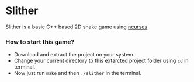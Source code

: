# Slither
Slither is a basic C++ based 2D snake game using [ncurses](https://invisible-island.net/ncurses/)

### How to start this game?
- Download and extract the project on your system.
- Change your current directory to this extarcted project folder using `cd` in terminal.
- Now just run `make` and then `./slither` in the terminal.
